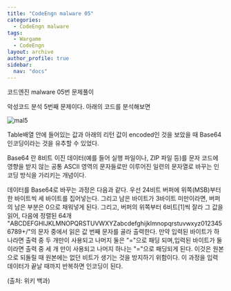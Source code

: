 ```yaml
---
title: "CodeEngn malware 05"
categories:
  - CodeEngn malware
tags:
  - Wargame
  - CodeEngn
layout: archive
author_profile: true
sidebar:
  nav: "docs"
---
```


코드엔진 malware 05번 문제풀이

악성코드 분석 5번째 문제이다. 아래의 코드를 분석해보면

![mal5](https://user-images.githubusercontent.com/91646923/135487158-8ef3954d-af1b-4667-9a4d-db07b4bf3f89.JPG)

Table배열 안에 들어있는 값과 아래의 리턴 값이 encoded인 것을 보았을 때 Base64 인코딩이라는 것을 유추할 수 있었다.

Base64 란 8비트 이진 데이터(예를 들어 실행 파일이나, ZIP 파일 등)를 문자 코드에 영향을 받지 않는 공통 ASCII 영역의 문자들로만 이루어진 일련의 문자열로 바꾸는 인코딩 방식을 가리키는 개념이다.

데이터를 Base64로 바꾸는 과정은 다음과 같다. 우선 24비트 버퍼에 위쪽(MSB)부터 한 바이트씩 세 바이트를 집어넣는다. 그리고 남은 바이트가 3바이트 미만이라면, 버퍼의 남은 부분은 0으로 채워넣게 된다. 그리고, 버퍼의 위쪽부터 6비트[1]씩 잘라 그 값을 읽어, 다음에 정렬된 64개  "ABCDEFGHIJKLMNOPQRSTUVWXYZabcdefghijklmnopqrstuvwxyz0123456789+/"의 문자 중에서 읽은 값 번째 문자를 골라 출력한다. 만약 입력된 바이트가 하나라면 출력 중 두 개만이 사용되고 나머지 둘은 "="으로 패딩 되며,입력된 바이트가 둘이라면 출력 중 세 개 만이 사용되고 나머지 하나는 "="으로 패딩되게 된다. 이것은 원본으로 되돌릴 때 원본에는 없던 비트가 생기는 것을 방지하기 위함이다. 이 과정을 입력 데이터가 끝날 때까지 반복하면 인코딩이 된다.

(출처: 위키 백과)
